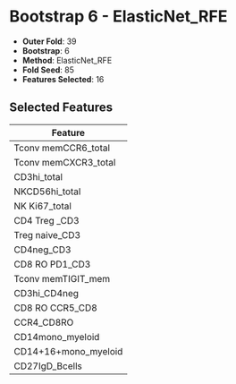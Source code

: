 # Bootstrap 6 - ElasticNet_RFE

- **Outer Fold**: 39
- **Bootstrap**: 6
- **Method**: ElasticNet_RFE
- **Fold Seed**: 85
- **Features Selected**: 16

## Selected Features

| Feature |
|---------|
| Tconv memCCR6_total |
| Tconv memCXCR3_total |
| CD3hi_total |
| NKCD56hi_total |
| NK Ki67_total |
| CD4 Treg _CD3 |
| Treg naive_CD3 |
| CD4neg_CD3 |
| CD8 RO PD1_CD3 |
| Tconv memTIGIT_mem |
| CD3hi_CD4neg |
| CD8 RO CCR5_CD8 |
| CCR4_CD8RO |
| CD14mono_myeloid |
| CD14+16+mono_myeloid |
| CD27IgD_Bcells |
